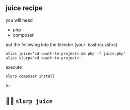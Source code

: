 ## juice recipe
you will need
- php
- composer 

put the following into the blender (your .bashrc/.zshrc)
```
alias juice='cd <path-to-project> && php -f juice.php'
alias slurp='cd <path-to-project>'
```
execute 
```
slurp composer install
```
to

## 🧃🦕 ``slurp juice``
